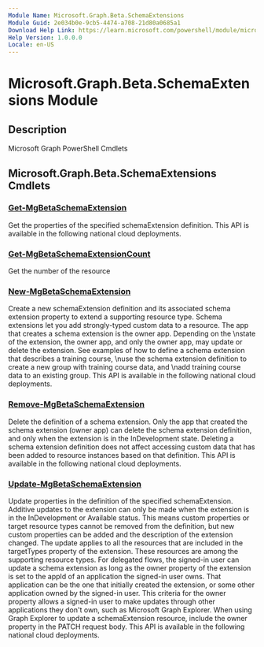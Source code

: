 ```yaml
---
Module Name: Microsoft.Graph.Beta.SchemaExtensions
Module Guid: 2e034b0e-9cb5-4474-a708-21d80a0685a1
Download Help Link: https://learn.microsoft.com/powershell/module/microsoft.graph.beta.schemaextensions
Help Version: 1.0.0.0
Locale: en-US
---
```


# Microsoft.Graph.Beta.SchemaExtensions Module
## Description
Microsoft Graph PowerShell Cmdlets

## Microsoft.Graph.Beta.SchemaExtensions Cmdlets
### [Get-MgBetaSchemaExtension](Get-MgBetaSchemaExtension.md)
Get the properties of the specified schemaExtension definition.
This API is available in the following national cloud deployments.

### [Get-MgBetaSchemaExtensionCount](Get-MgBetaSchemaExtensionCount.md)
Get the number of the resource

### [New-MgBetaSchemaExtension](New-MgBetaSchemaExtension.md)
Create a new schemaExtension definition and its associated schema extension property to extend a supporting resource type.
Schema extensions let you add strongly-typed custom data to a resource.
The app that creates a schema extension is the owner app.
Depending on the \nstate of the extension, the owner app, and only the owner app, may update or delete the extension.
See examples of how to define a schema extension that describes a training course, \nuse the schema extension definition to create a new group with training course data, and \nadd training course data to an existing group.
This API is available in the following national cloud deployments.

### [Remove-MgBetaSchemaExtension](Remove-MgBetaSchemaExtension.md)
Delete the definition of a schema extension.
Only the app that created the schema extension (owner app) can delete the schema extension definition, and only when the extension is in the InDevelopment state.
Deleting a schema extension definition does not affect accessing custom data that has been added to resource instances based on that definition.
This API is available in the following national cloud deployments.

### [Update-MgBetaSchemaExtension](Update-MgBetaSchemaExtension.md)
Update properties in the definition of the specified schemaExtension.
Additive updates to the extension can only be made when the extension is in the InDevelopment or Available status.
This means custom properties or target resource types cannot be removed from the definition, but new custom properties can be added and the description of the extension changed.
The update applies to all the resources that are included in the targetTypes property of the extension.
These resources are among the supporting resource types.
For delegated flows, the signed-in user can update a schema extension as long as the owner property of the extension is set to the appId of an application the signed-in user owns.
That application can be the one that initially created the extension, or some other application owned by the signed-in user.
This criteria for the owner property allows a signed-in user to make updates through other applications they don't own, such as Microsoft Graph Explorer.
When using Graph Explorer to update a schemaExtension resource, include the owner property in the PATCH request body.
This API is available in the following national cloud deployments.

